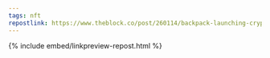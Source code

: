 ```yaml
---
tags: nft
repostlink: https://www.theblock.co/post/260114/backpack-launching-cryptocurrency-exchange-with-dubai-license
---
```


{% include embed/linkpreview-repost.html %}
